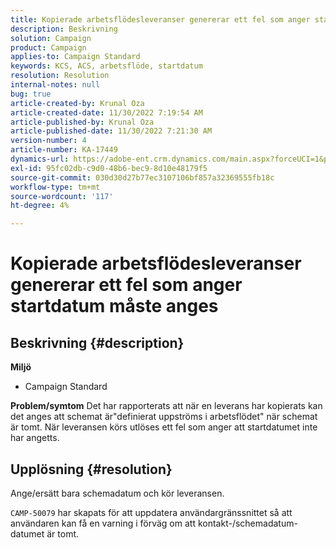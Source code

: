 ```yaml
---
title: Kopierade arbetsflödesleveranser genererar ett fel som anger startdatum måste anges
description: Beskrivning
solution: Campaign
product: Campaign
applies-to: Campaign Standard
keywords: KCS, ACS, arbetsflöde, startdatum
resolution: Resolution
internal-notes: null
bug: true
article-created-by: Krunal Oza
article-created-date: 11/30/2022 7:19:54 AM
article-published-by: Krunal Oza
article-published-date: 11/30/2022 7:21:30 AM
version-number: 4
article-number: KA-17449
dynamics-url: https://adobe-ent.crm.dynamics.com/main.aspx?forceUCI=1&pagetype=entityrecord&etn=knowledgearticle&id=5eea425e-7f70-ed11-9561-6045bd006a22
exl-id: 95fc02db-c9d0-48b6-bec9-8d10e48179f5
source-git-commit: 030d30d27b77ec3107106bf857a32369555fb18c
workflow-type: tm+mt
source-wordcount: '117'
ht-degree: 4%

---
```


# Kopierade arbetsflödesleveranser genererar ett fel som anger startdatum måste anges

## Beskrivning {#description}

<b>Miljö</b>
- Campaign Standard



<b>Problem/symtom</b>
Det har rapporterats att när en leverans har kopierats kan det anges att schemat är&quot;definierat uppströms i arbetsflödet&quot; när schemat är tomt. När leveransen körs utlöses ett fel som anger att startdatumet inte har angetts.


## Upplösning {#resolution}


Ange/ersätt bara schemadatum och kör leveransen.

`CAMP-50079` har skapats för att uppdatera användargränssnittet så att användaren kan få en varning i förväg om att kontakt-/schemadatum-datumet är tomt.
